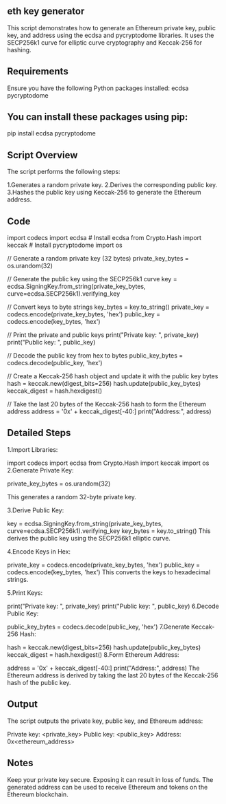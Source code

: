 ## eth key generator 
This script demonstrates how to generate an Ethereum private key, public key, and address using the ecdsa and pycryptodome libraries. It uses the SECP256k1 curve for elliptic curve cryptography and Keccak-256 for hashing.

## Requirements
Ensure you have the following Python packages installed:
ecdsa
pycryptodome
## You can install these packages using pip:

pip install ecdsa pycryptodome

## Script Overview
The script performs the following steps:

1.Generates a random private key.
2.Derives the corresponding public key.
3.Hashes the public key using Keccak-256 to generate the Ethereum address.
## Code

import codecs
import ecdsa                    # Install ecdsa
from Crypto.Hash import keccak  # Install pycryptodome
import os

// Generate a random private key (32 bytes)
private_key_bytes = os.urandom(32)

// Generate the public key using the SECP256k1 curve
key = ecdsa.SigningKey.from_string(private_key_bytes, curve=ecdsa.SECP256k1).verifying_key

// Convert keys to byte strings
key_bytes = key.to_string()
private_key = codecs.encode(private_key_bytes, 'hex')
public_key = codecs.encode(key_bytes, 'hex')

// Print the private and public keys
print("Private key: ", private_key)
print("Public key: ", public_key)

// Decode the public key from hex to bytes
public_key_bytes = codecs.decode(public_key, 'hex')

// Create a Keccak-256 hash object and update it with the public key bytes
hash = keccak.new(digest_bits=256)
hash.update(public_key_bytes)
keccak_digest = hash.hexdigest()

// Take the last 20 bytes of the Keccak-256 hash to form the Ethereum address
address = '0x' + keccak_digest[-40:]
print("Address:", address)
## Detailed Steps
1.Import Libraries:

import codecs
import ecdsa
from Crypto.Hash import keccak
import os
2.Generate Private Key:

private_key_bytes = os.urandom(32)

This generates a random 32-byte private key.

3.Derive Public Key:

key = ecdsa.SigningKey.from_string(private_key_bytes, curve=ecdsa.SECP256k1).verifying_key
key_bytes = key.to_string()
This derives the public key using the SECP256k1 elliptic curve.

4.Encode Keys in Hex:

private_key = codecs.encode(private_key_bytes, 'hex')
public_key = codecs.encode(key_bytes, 'hex')
This converts the keys to hexadecimal strings.

5.Print Keys:

print("Private key: ", private_key)
print("Public key: ", public_key)
6.Decode Public Key:

public_key_bytes = codecs.decode(public_key, 'hex')
7.Generate Keccak-256 Hash:

hash = keccak.new(digest_bits=256)
hash.update(public_key_bytes)
keccak_digest = hash.hexdigest()
8.Form Ethereum Address:

address = '0x' + keccak_digest[-40:]
print("Address:", address)
The Ethereum address is derived by taking the last 20 bytes of the Keccak-256 hash of the public key.

## Output
The script outputs the private key, public key, and Ethereum address:

Private key:  <private_key>
Public key:  <public_key>
Address: 0x<ethereum_address>

## Notes
Keep your private key secure. Exposing it can result in loss of funds.
The generated address can be used to receive Ethereum and tokens on the Ethereum blockchain.
